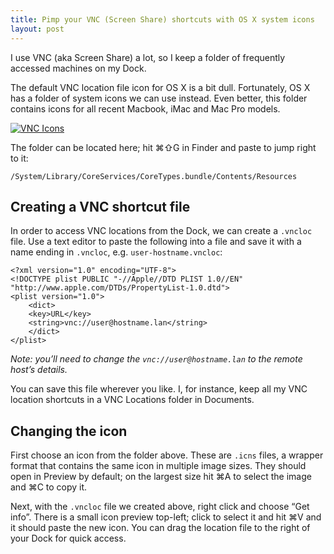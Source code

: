 ```yaml
---
title: Pimp your VNC (Screen Share) shortcuts with OS X system icons
layout: post
---
```


I use VNC (aka Screen Share) a lot, so I keep a folder of frequently accessed machines on my Dock.

The default VNC location file icon for OS X is a bit dull. Fortunately, OS X has a folder of system icons we can use instead. Even better, this folder contains icons for all recent Macbook, iMac and Mac Pro models.

[![VNC Icons][vnc-icons-image]][vnc-icons-image]

The folder can be located here; hit ⌘⇧G in Finder and paste to jump right to it:

```
/System/Library/CoreServices/CoreTypes.bundle/Contents/Resources
```

## Creating a VNC shortcut file

In order to access VNC locations from the Dock, we can create a `.vncloc` file. Use a text editor to paste the following into a file and save it with a name ending in `.vncloc`, e.g. `user-hostname.vncloc`:

```
<?xml version="1.0" encoding="UTF-8">
<!DOCTYPE plist PUBLIC "-//Apple//DTD PLIST 1.0//EN" "http://www.apple.com/DTDs/PropertyList-1.0.dtd">
<plist version="1.0">
    <dict>
    <key>URL</key>
    <string>vnc://user@hostname.lan</string>
    </dict>
</plist>
```

_Note: you’ll need to change the `vnc://user@hostname.lan` to the remote host’s details._

You can save this file wherever you like. I, for instance, keep all my VNC location shortcuts in a VNC Locations folder in Documents.

## Changing the icon

First choose an icon from the folder above. These are `.icns` files, a wrapper format that contains the same icon in multiple image sizes. They should open in Preview by default; on the largest size hit ⌘A to select the image and ⌘C to copy it.

Next, with the `.vncloc` file we created above, right click and choose “Get info”. There is a small icon preview top-left; click to select it and hit ⌘V and it should paste the new icon. You can drag the location file to the right of your Dock for quick access.

[vnc-icons-image]: "http://liamnewmarch.co.uk/wp-content/uploads/2014/02/Screen-Shot-2014-02-05-at-13.14.50.png
